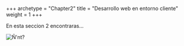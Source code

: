 +++
archetype = "Chapter2"
title = "Desarrollo web en entorno cliente"
weight = 1
+++

En esta seccion 2 encontraras...

![Ñ'nt?](/images/1.jpeg)